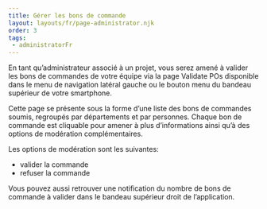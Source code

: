 ```yaml
---
title: Gérer les bons de commande
layout: layouts/fr/page-administrator.njk
order: 3
tags:
 - administratorFr
---
```

En tant qu’administrateur associé à un projet, vous serez amené à valider les bons de commandes de votre équipe via la page Validate POs disponible dans le menu de navigation latéral gauche ou le bouton menu du bandeau supérieur de votre smartphone.

Cette page se présente sous la forme d’une liste des bons de commandes soumis, regroupés par départements et par personnes. Chaque bon de commande est cliquable pour amener à plus d’informations ainsi qu’à des options de modération complémentaires.

Les options de modération sont les suivantes:

- valider la commande
- refuser la commande

Vous pouvez aussi retrouver une notification du nombre de bons de commande à valider dans le bandeau supérieur droit de l’application. 